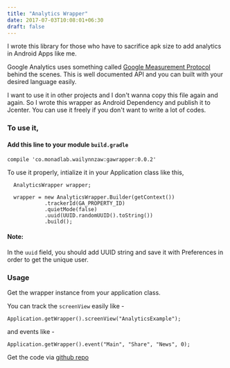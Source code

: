 ```yaml
---
title: "Analytics Wrapper"
date: 2017-07-03T10:08:01+06:30
draft: false
---
```




I wrote this library for those who have to sacrifice apk size to add analytics in Android Apps like me.

Google Analytics uses something called [Google Measurement Protocol](https://developers.google.com/analytics/devguides/collection/protocol/v1/reference) behind the scenes. This is well documented API and you can built with your desired language easily.

I want to use it in other projects and I don't wanna copy this file again and again. So I wrote this wrapper as Android Dependency and publish it to Jcenter. You can use it freely if you don't want to write a lot of codes.

### To use it,
#### Add this line to your module ```build.gradle```
```	
compile 'co.monadlab.wailynnzaw:gawrapper:0.0.2'
```

To use it properly, intialize it in your Application class like this,

```
  AnalyticsWrapper wrapper;

  wrapper = new AnalyticsWrapper.Builder(getContext())
            .trackerId(GA_PROPERTY_ID)
            .quietMode(false)
            .uuid(UUID.randomUUID().toString())
            .build();
```

#### Note:
In the ``uuid`` field, you should add UUID string and save it with Preferences in order to get the unique user.


### Usage

Get the wrapper instance from your application class.

You can track the `screenView` easily like - 

```
Application.getWrapper().screenView("AnalyticsExample");

```
and events like -

```
Application.getWrapper().event("Main", "Share", "News", 0);
```

Get the code via [github repo](https://www.github.com/wailynnzaw/analytics_wrapper)
